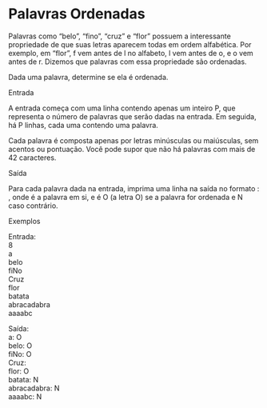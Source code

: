 # Palavras Ordenadas


Palavras como “belo”, “fino”, “cruz” e “flor” possuem a interessante propriedade de que suas letras aparecem todas em ordem alfabética. Por exemplo, em “flor”, f vem antes de l no alfabeto, l vem antes de o, e o vem antes de r. Dizemos que palavras com essa propriedade são ordenadas.

Dada uma palavra, determine se ela é ordenada.

Entrada

A entrada começa com uma linha contendo apenas um inteiro P, que representa o número de palavras que serão dadas na entrada. Em seguida, há P linhas, cada uma contendo uma palavra.

Cada palavra é composta apenas por letras minúsculas ou maiúsculas, sem acentos ou pontuação. Você pode supor que não há palavras com mais de 42 caracteres.

Saída

Para cada palavra dada na entrada, imprima uma linha na saída no formato <palavra>: <r>, onde <palavra> é a palavra em si, e <r> é O (a letra O) se a palavra for ordenada e N caso contrário.

Exemplos

Entrada: <br>
8 <br>
a <br>
belo <br>
fiNo <br>
Cruz <br>
flor <br>
batata <br>
abracadabra <br>
aaaabc 

Saída: <br>
a: O <br>
belo: O <br>
fiNo: O <br>
Cruz:  <br>
flor: O <br>
batata: N <br>
abracadabra: N <br>
aaaabc: N
